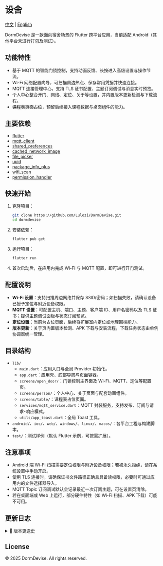 # 设舍

[中文](README.md)  |  [English](README_en.md)

DormDevise 是一款面向宿舍场景的 Flutter 跨平台应用，当前适配 Android（其他平台未进行打包及测试）。

## 功能特性

- 基于 MQTT 的智能门锁控制，支持动画反馈、长按进入高级设置与操作节流。
- Wi-Fi 网络配置向导，可扫描周边热点、保存常用凭据并快速连接。
- MQTT 连接管理中心，支持 TLS 证书配置、主题订阅调试与消息实时预览。
- 个人中心整合开门、网络、定位、关于等设置，并内置版本更新检测与下载流程。
- ~~课程表页面占位~~，预留后续接入课程数据与桌面组件的能力。

## 主要依赖

- [flutter](https://flutter.dev/)
- [mqtt_client](https://pub.dev/packages/mqtt_client)
- [shared_preferences](https://pub.dev/packages/shared_preferences)
- [cached_network_image](https://pub.dev/packages/cached_network_image)
- [file_picker](https://pub.dev/packages/file_picker)
- [uuid](https://pub.dev/packages/uuid)
- [package_info_plus](https://pub.dev/packages/package_info_plus)
- [wifi_scan](https://pub.dev/packages/wifi_scan)
- [permission_handler](https://pub.dev/packages/permission_handler)

## 快速开始

1. 克隆项目：

   ```bash
   git clone https://github.com/Lulozi/DormDevise.git
   cd dormdevise
   ```

2. 安装依赖：

   ```bash
   flutter pub get
   ```

3. 运行项目：

   ```bash
   flutter run
   ```

4. 首次启动后，在应用内完成 Wi-Fi 与 MQTT 配置，即可进行开门测试。

## 配置说明

- **Wi-Fi 设置**：支持扫描周边网络并保存 SSID/密码；如扫描失败，请确认设备已授予定位与附近设备权限。
- **MQTT 设置**：可配置主机、端口、主题、客户端 ID、用户名密码以及 TLS 证书；提供主题调试面板与状态订阅预览。
- **定位设置**：当前为占位页面，后续将扩展室内定位或地理围栏能力。
- **版本更新**：关于页内置版本检测、APK 下载与安装流程，下载任务状态由单例协调器统一管理。

## 目录结构

- `lib/`
  - `main.dart`：应用入口与全局 Provider 初始化。
  - `app.dart`：应用壳、底部导航与页面容器。
  - `screens/open_door/`：门锁控制主界面及 Wi-Fi、MQTT、定位等配置页。
  - `screens/person/`：个人中心、关于页面与配套动画组件。
  - `screens/table/`：课程表占位页面。
  - `services/mqtt_service.dart`：MQTT 封装服务，支持发布、订阅与请求-响应模式。
  - `utils/app_toast.dart`：全局 Toast 工具。
- `android/`、`ios/`、`web/`、`windows/`、`linux/`、`macos/`：各平台工程与构建脚本。
- `test/`：测试样例（默认 Flutter 示例，可按需扩展）。

## 注意事项

- Android 端 Wi-Fi 扫描需要定位权限与附近设备权限；若被永久拒绝，请在系统设置中手动开启。
- 使用 TLS 连接时，请确保证书文件路径正确且具备读权限，必要时可通过应用内的文件选择器导入。
- MQTT Topic 订阅调试默认会记录最近一次订阅主题，可在设置页清除。
- 若在桌面端或 Web 上运行，部分硬件特性（如 Wi-Fi 扫描、APK 下载）可能不可用。

## 更新日志

<details>
	<summary>📜 版本更迭史</summary>

   ### V0.5.0

   - 提炼展开动画为统一接口
   - 优化主页滑动动画逻辑
   - 重构文件结构，使得更符合规范

   ### v0.4.6
   - 全面补充中文注释并梳理文件结构，提升可维护性
   - 优化主页折叠动画与滑动体验，统一交互节奏

   ### v0.4.5
   - 全面补充中文注释并梳理文件结构，提升可维护性
   - 优化主页折叠动画与滑动体验，统一交互节奏

   ### v0.4.4
   - 新增设备 ABI 检测逻辑，自动匹配适配的安装包
   - 优化外部链接处理与权限提示，增强可用性

   ### v0.4.3
   - 修复后台下载返回页面后动画状态不同步的问题
   - 调整底部弹窗样式并更新依赖，统一 UI 视觉

   ### v0.4.2
   - 修复下载完成未自动跳转安装的问题
   - 新增允许安装未知来源应用的权限配置

   ### v0.4.1
   - 修复 WebView 弹窗无法滚动的问题
   - 统一开源许可页面弹窗呈现方式

   ### v0.4.0
   - 重构关于页面结构，加入开源许可与新图标
   - 引入许可证查看与文件相关插件，完善信息展示

   ### v0.3.4
   - 扩展关于页面内容并更新相关插件

   ### v0.3.3
   - 为状态主题添加展开动画及联想词体验
   - 调整多处展开效果以保持一致性

   ### v0.3.2
   - 统一多平台 UI，优化界面一致性

   ### v0.3.1
   - 引入状态主题订阅与重定向逻辑，支持断开 Wi-Fi
   - 持续完善综合设置页面入口

   ### v0.3.0
   - 新增 Wi-Fi 设置流程，补充权限配置与插件
   - 优化扫描保存与位置设置入口

   ### v0.2.6
   - 增加开门按钮动画与长按设置重定向

   ### v0.2.5
   - 修复重新打开应用偶现白屏问题
   - 优化启动阶段权限与动画体验

   ### v0.2.4
   - 新增联网权限，确保 MQTT 与网络请求可用

   ### v0.2.3
   - 继续优化开门按钮动画表现

   ### v0.2.2
   - 重构文件命名并统一图标资源

   ### v0.2.1
   - 修复应用首屏空白问题

   ### v0.2.0
   - 完成开门主页面动画与页面切换逻辑
   - 支持自动命名 APK，完善构建流程

   ### v0.1.0
   - 重绘门锁动画
   - 初始构建个人页面
   - MQTT 配置页面迁移
</details>


## License

© 2025 DormDevise. All rights reserved.
